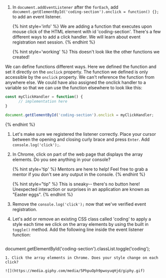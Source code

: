 
1. In `document.addEventListener` after the `forEach`, add `document.getElementById('coding-section').onclick = function() {};` to add an event listener.

   {% hint style='info' %}
We are adding a function that executes upon mouse click of the HTML element with id 'coding-section'. There's a few different ways to add a click handler. We will learn about event registration next session.
   {% endhint %} 

   {% hint style='working' %}
This doesn't look like the other functions we created!

We can define functions different ways. Here we defined the function and set it directly on the `onclick` property. The function we defined is only accessible by the `onclick` property. We can't reference the function from anywhere else. We could have also assigned the onclick handler to a variable so that we can use the function elsewhere to look like this:

```javascript
const myClickHandler = function() {
      // implementation here
}

document.getElementById('coding-section').onclick = myClickHandler;

``` 
   {% endhint %} 

1. Let's make sure we registered the listener correctly. Place your cursor between the opening and closing curly brace and press `Enter`. Add `console.log('click');`.

1. In Chrome, click on part of the web page that displays the array elements. Do you see anything in your console?

   {% hint style='tip' %}
Mentors are here to help! Feel free to grab a mentor if you don't see any output in the console.
   {% endhint %}  

      {% hint style="tip" %}
This is sneaky-- there's no button here! Unexpected interaction or surprises in an application are known as "Easter eggs".
   {% endhint %}

1. Remove the `console.log('click');` now that we've verified event registration.

1. Let's add or remove an existing CSS class called 'coding' to apply a style each time we click on the array elements by using the built in `toggle()` method. Add the following line inside the event listener function:
   ```javascript
document.getElementById('coding-section').classList.toggle('coding');
   ```
1. Click the array elements in Chrome. Does your style change on each click?

   ![](https://media.giphy.com/media/5PhpuOph9pwoyuqHjd/giphy.gif)

